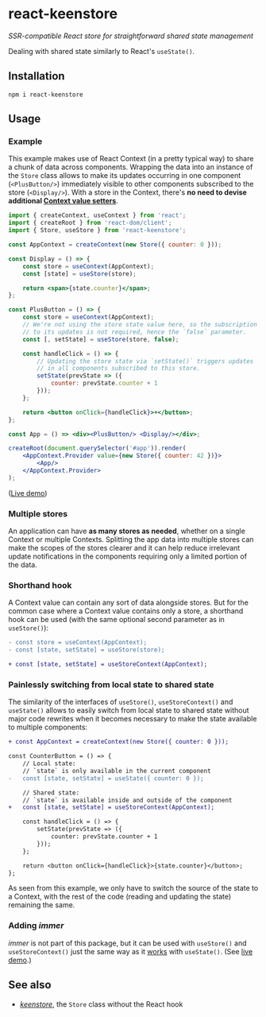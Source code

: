 # react-keenstore

*SSR-compatible React store for straightforward shared state management*

Dealing with shared state similarly to React's `useState()`.

## Installation

```
npm i react-keenstore
```

## Usage

### Example

This example makes use of React Context (in a pretty typical way) to share a chunk of data across components. Wrapping the data into an instance of the `Store` class allows to make its updates occurring in one component (`<PlusButton/>`) immediately visible to other components subscribed to the store (`<Display/>`). With a store in the Context, there's **no need to devise additional [Context value setters](https://react.dev/reference/react/useContext#updating-an-object-via-context)**.

```jsx
import { createContext, useContext } from 'react';
import { createRoot } from 'react-dom/client';
import { Store, useStore } from 'react-keenstore';

const AppContext = createContext(new Store({ counter: 0 }));

const Display = () => {
    const store = useContext(AppContext);
    const [state] = useStore(store);

    return <span>{state.counter}</span>;
};

const PlusButton = () => {
    const store = useContext(AppContext);
    // We're not using the store state value here, so the subscription
    // to its updates is not required, hence the `false` parameter.
    const [, setState] = useStore(store, false);

    const handleClick = () => {
        // Updating the store state via `setState()` triggers updates
        // in all components subscribed to this store.
        setState(prevState => ({
            counter: prevState.counter + 1
        }));
    };

    return <button onClick={handleClick}>+</button>;
};

const App = () => <div><PlusButton/> <Display/></div>;

createRoot(document.querySelector('#app')).render(
    <AppContext.Provider value={new Store({ counter: 42 })}>
        <App/>
    </AppContext.Provider>
);
```

([Live demo](https://codesandbox.io/s/react-keenstore-demo-npu6rb))

### Multiple stores

An application can have **as many stores as needed**, whether on a single Context or multiple Contexts. Splitting the app data into multiple stores can make the scopes of the stores clearer and it can help reduce irrelevant update notifications in the components requiring only a limited portion of the data.

### Shorthand hook

A Context value can contain any sort of data alongside stores. But for the common case where a Context value contains only a store, a shorthand hook can be used (with the same optional second parameter as in `useStore()`):

```diff
- const store = useContext(AppContext);
- const [state, setState] = useStore(store);

+ const [state, setState] = useStoreContext(AppContext);
```

### Painlessly switching from local state to shared state

The similarity of the interfaces of `useStore()`, `useStoreContext()` and `useState()` allows to easily switch from local state to shared state without major code rewrites when it becomes necessary to make the state available to multiple components:

```diff
+ const AppContext = createContext(new Store({ counter: 0 }));

const CounterButton = () => {
    // Local state:
    // `state` is only available in the current component
-   const [state, setState] = useState({ counter: 0 });

    // Shared state:
    // `state` is available inside and outside of the component
+   const [state, setState] = useStoreContext(AppContext);

    const handleClick = () => {
        setState(prevState => ({
            counter: prevState.counter + 1
        }));
    };

    return <button onClick={handleClick}>{state.counter}</button>;
};
```

As seen from this example, we only have to switch the source of the state to a Context, with the rest of the code (reading and updating the state) remaining the same.

### Adding *immer*

*immer* is not part of this package, but it can be used with `useStore()` and `useStoreContext()` just the same way as it [works](https://immerjs.github.io/immer/example-setstate#usestate--immer) with `useState()`. (See [live demo](https://codesandbox.io/s/react-keenstore-demo-with-immer-q9jykm?file=/src/PlusButton.jsx).)

## See also

- [*keenstore*](https://github.com/axtk/keenstore), the `Store` class without the React hook

